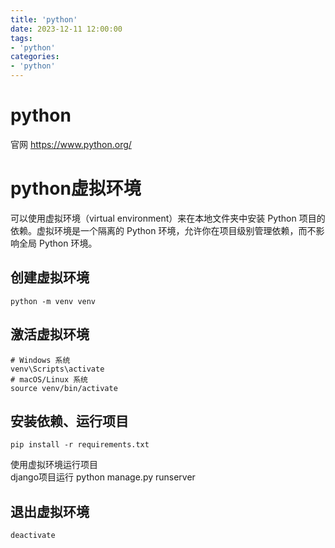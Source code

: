 ```yaml
---
title: 'python'
date: 2023-12-11 12:00:00
tags:
- 'python'
categories:
- 'python'
---
```

# python
官网 https://www.python.org/
# python虚拟环境
可以使用虚拟环境（virtual environment）来在本地文件夹中安装 Python 项目的依赖。虚拟环境是一个隔离的 Python 环境，允许你在项目级别管理依赖，而不影响全局 Python 环境。
## 创建虚拟环境
```
python -m venv venv
```
## 激活虚拟环境
```
# Windows 系统
venv\Scripts\activate
# macOS/Linux 系统
source venv/bin/activate
```
## 安装依赖、运行项目
```
pip install -r requirements.txt
```
使用虚拟环境运行项目  
django项目运行 python manage.py runserver
## 退出虚拟环境
```
deactivate
```